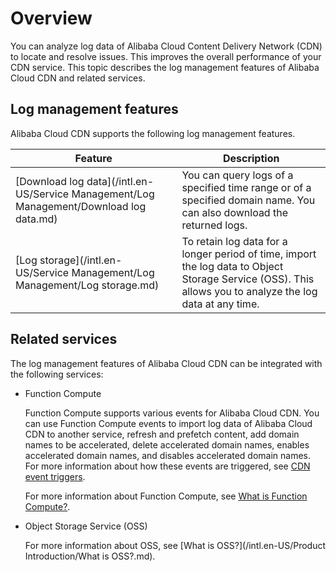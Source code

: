 # Overview

You can analyze log data of Alibaba Cloud Content Delivery Network \(CDN\) to locate and resolve issues. This improves the overall performance of your CDN service. This topic describes the log management features of Alibaba Cloud CDN and related services.

## Log management features

Alibaba Cloud CDN supports the following log management features.

|Feature|Description|
|-------|-----------|
|[Download log data](/intl.en-US/Service Management/Log Management/Download log data.md)|You can query logs of a specified time range or of a specified domain name. You can also download the returned logs.|
|[Log storage](/intl.en-US/Service Management/Log Management/Log storage.md)|To retain log data for a longer period of time, import the log data to Object Storage Service \(OSS\). This allows you to analyze the log data at any time.|

## Related services

The log management features of Alibaba Cloud CDN can be integrated with the following services:

-   Function Compute

    Function Compute supports various events for Alibaba Cloud CDN. You can use Function Compute events to import log data of Alibaba Cloud CDN to another service, refresh and prefetch content, add domain names to be accelerated, delete accelerated domain names, enables accelerated domain names, and disables accelerated domain names. For more information about how these events are triggered, see [CDN event triggers](https://www.alibabacloud.com/help/zh/doc-detail/73333.htm).

    For more information about Function Compute, see [What is Function Compute?](https://www.alibabacloud.com/help/zh/doc-detail/52895.htm).

-   Object Storage Service \(OSS\)

    For more information about OSS, see [What is OSS?](/intl.en-US/Product Introduction/What is OSS?.md).


